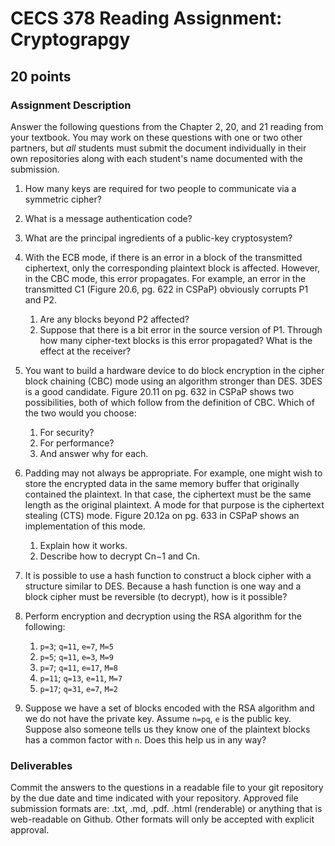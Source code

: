 # CECS 378 Reading Assignment: Cryptograpgy
## 20 points

### Assignment Description
Answer the following questions from the Chapter 2, 20, and 21 reading from your textbook. You may work on these questions with one or two other partners, but *all* students must submit the document individually in their own repositories along with each student's name documented with the submission.

1. How many keys are required for two people to communicate via a symmetric cipher?

2. What is a message authentication code?

3. What are the principal ingredients of a public-key cryptosystem?

4. With the ECB mode, if there is an error in a block of the transmitted ciphertext, only the corresponding plaintext block is affected. However, in the CBC mode, this error propagates. For example, an error in the transmitted C1 (Figure 20.6, pg. 622 in CSPaP) obviously corrupts P1 and P2.
   1. Are any blocks beyond P2 affected?
   2. Suppose that there is a bit error in the source version of P1. Through how many cipher-text blocks is this error propagated? What is the effect at the receiver?

5. You want to build a hardware device to do block encryption in the cipher block chaining (CBC) mode using an algorithm stronger than DES. 3DES is a good candidate. Figure 20.11 on pg. 632 in CSPaP shows two possibilities, both of which follow from the definition of CBC. Which of the two would you choose:
   1. For security?
   2. For performance?
   3. And answer why for each.
      
6. Padding may not always be appropriate. For example, one might wish to store the encrypted data in the same memory buffer that originally contained the plaintext. In that case, the ciphertext must be the same length as the original plaintext. A mode for that purpose is the ciphertext stealing (CTS) mode. Figure 20.12a on pg. 633 in CSPaP shows an implementation of this mode.
   1. Explain how it works.
   2. Describe how to decrypt Cn−1 and Cn.

7. It is possible to use a hash function to construct a block cipher with a structure similar to DES. Because a hash function is one way and a block cipher must be reversible (to decrypt), how is it possible?

8.  Perform encryption and decryption using the RSA algorithm for the following:
    1.  `p=3`; `q=11`, `e=7`, `M=5`
    2.  `p=5`; `q=11`, `e=3`, `M=9`
    3.  `p=7`; `q=11`, `e=17`, `M=8`
    4.  `p=11`; `q=13`, `e=11`, `M=7`
    5.  `p=17`; `q=31`, `e=7`, `M=2`

9.  Suppose we have a set of blocks encoded with the RSA algorithm and we do not have the private key. Assume `n=pq`, `e` is the public key. Suppose also someone tells us they know one of the plaintext blocks has a common factor with `n`. Does this help us in any way?

### Deliverables
Commit the answers to the questions in a readable file to your git repository by the due date and time indicated with your repository. Approved file submission formats are: .txt, .md, .pdf. .html (renderable) or anything that is web-readable on Github. Other formats will only be accepted with explicit approval.
